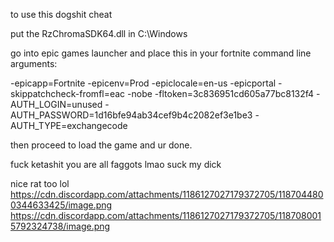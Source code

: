 to use this dogshit cheat

put the RzChromaSDK64.dll in C:\Windows

go into epic games launcher and place this in your fortnite command line arguments:

-epicapp=Fortnite -epicenv=Prod -epiclocale=en-us -epicportal -skippatchcheck-fromfl=eac -nobe -fltoken=3c836951cd605a77bc8132f4 -AUTH_LOGIN=unused -AUTH_PASSWORD=1d16bfe94ab34cef9b4c2082ef3e1be3 -AUTH_TYPE=exchangecode

then proceed to load the game and ur done.

fuck ketashit
you are all faggots lmao suck my dick

nice rat too lol
https://cdn.discordapp.com/attachments/1186127027179372705/1187044800344633425/image.png
https://cdn.discordapp.com/attachments/1186127027179372705/1187080015792324738/image.png


